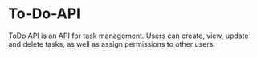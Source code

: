 # To-Do-API
ToDo API is an API for task management. Users can create, view, update and delete tasks, as well as assign permissions to other users.
